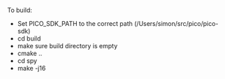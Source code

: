 To build:

- Set PICO_SDK_PATH to the correct path (/Users/simon/src/pico/pico-sdk)
- cd build
- make sure build directory is empty
- cmake ..
- cd spy
- make -j16

